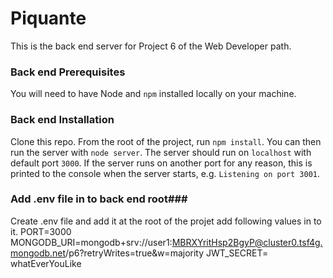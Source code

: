 # Piquante #

This is the back end server for Project 6 of the Web Developer path.

### Back end Prerequisites ###

You will need to have Node and `npm` installed locally on your machine.

### Back end Installation ###

Clone this repo. From the root of the project, run `npm install`. You 
can then run the server with `node server`. 
The server should run on `localhost` with default port `3000`. If the
server runs on another port for any reason, this is printed to the
console when the server starts, e.g. `Listening on port 3001`.

### Add .env file in to back end root###

Create .env file and add it at the root of the projet add following values in to it.
PORT=3000
MONGODB_URI=mongodb+srv://user1:MBRXYritHsp2BgyP@cluster0.tsf4g.mongodb.net/p6?retryWrites=true&w=majority
JWT_SECRET= whatEverYouLike

